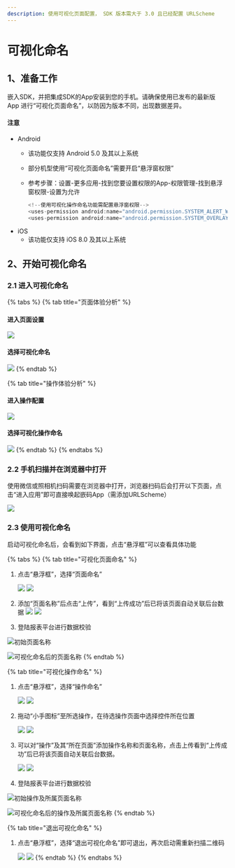 ```yaml
---
description: 使用可视化页面配置， SDK 版本需大于 3.0 且已经配置 URLScheme
---
```


# 可视化命名

## 1、准备工作

嵌入SDK，并把集成SDK的App安装到您的手机。请确保使用已发布的最新版 App 进行“可视化页面命名”，以防因为版本不同，出现数据差异。

#### 注意

* Android
  * 该功能仅支持 Android 5.0 及其以上系统
  * 部分机型使用“可视化页面命名”需要开启“悬浮窗权限”
  * 参考步骤：设置-更多应用-找到您要设置权限的App-权限管理-找到悬浮窗权限-设置为允许

    ```java
    <!--使用可视化操作命名功能需配置悬浮窗权限-->
    <uses-permission android:name="android.permission.SYSTEM_ALERT_WINDOW"/>
    <uses-permission android:name="android.permission.SYSTEM_OVERLAY_WINDOW" />
    ```
* iOS
  * 该功能仅支持 iOS 8.0 及其以上系统

## 2、开始可视化命名

### 2.1 进入可视化命名

{% tabs %}
{% tab title="页面体验分析" %}
#### 进入页面设置

![](../.gitbook/assets/image%20%281%29.png)

#### 选择可视化命名

![](../.gitbook/assets/image%20%284%29.png)
{% endtab %}

{% tab title="操作体验分析" %}
#### 进入操作配置

![](../.gitbook/assets/image%20%283%29.png)

#### 选择可视化操作命名

![](../.gitbook/assets/image%20%2810%29.png)
{% endtab %}
{% endtabs %}

### 2.2 手机扫描并在浏览器中打开

使用微信或照相机扫码需要在浏览器中打开，浏览器扫码后会打开以下页面，点击“进入应用”即可直接唤起嵌码App（需添加URLScheme）

![](../.gitbook/assets/image%20%2822%29.png)

### 2.3 使用可视化命名

启动可视化命名后，会看到如下界面，点击“悬浮框”可以查看具体功能

{% tabs %}
{% tab title="可视化页面命名" %}
1. 点击“悬浮框”，选择“页面命名”    

   ![](../.gitbook/assets/image%20%289%29.png)                ![](../.gitbook/assets/image%20%2824%29.png)

2. 添加“页面名称”后点击“上传”，看到“上传成功”后已将该页面自动关联后台数据 ![](../.gitbook/assets/image%20%2813%29.png)                ![](../.gitbook/assets/image%20%287%29.png) 
3. 登陆报表平台进行数据校验  

![&#x521D;&#x59CB;&#x9875;&#x9762;&#x540D;&#x79F0;](../.gitbook/assets/image%20%2814%29.png)

![&#x53EF;&#x89C6;&#x5316;&#x547D;&#x540D;&#x540E;&#x7684;&#x9875;&#x9762;&#x540D;&#x79F0;](../.gitbook/assets/image%20%2816%29.png)
{% endtab %}

{% tab title="可视化操作命名" %}
1. 点击“悬浮框”，选择“操作命名”   

   ![](../.gitbook/assets/image%20%2828%29.png)                ![](../.gitbook/assets/image%20%2812%29.png) 

2. 拖动“小手图标”至所选操作，在待选操作页面中选择控件所在位置

   ![](../.gitbook/assets/image%20%2818%29.png)                ![](../.gitbook/assets/image%20%2817%29.png) 

3. 可以对“操作”及其“所在页面”添加操作名称和页面名称，点击上传看到“上传成功”后已将该页面自动关联后台数据。   

   ![](../.gitbook/assets/image%20%2821%29.png)                ![](../.gitbook/assets/image%20%2811%29.png) 

4. 登陆报表平台进行数据校验

![&#x521D;&#x59CB;&#x64CD;&#x4F5C;&#x53CA;&#x6240;&#x5C5E;&#x9875;&#x9762;&#x540D;&#x79F0;](../.gitbook/assets/image%20%288%29.png)

![&#x53EF;&#x89C6;&#x5316;&#x547D;&#x540D;&#x540E;&#x7684;&#x64CD;&#x4F5C;&#x53CA;&#x6240;&#x5C5E;&#x9875;&#x9762;&#x540D;&#x79F0;](../.gitbook/assets/image.png)
{% endtab %}

{% tab title="退出可视化命名" %}
1. 点击“悬浮框”，选择“退出可视化命名”即可退出，再次启动需重新扫描二维码   

   ![](../.gitbook/assets/image%20%289%29.png)                ![](../.gitbook/assets/image%20%2820%29.png) 
{% endtab %}
{% endtabs %}




